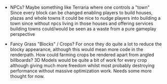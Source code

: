 - NPCs? Maybe something like Terraria where one controls a "town"
Since every block can be changed enabling players to build houses, plazas and whole towns it could
be nice to nudge players into building a town since without npcs living in those houses and offering services
building towns could/would be seen as a waste from a pure gameplay perspective

- Fancy Grass "Blocks" / Crops?
For once they do quite a lot to reduce the blocky appearance, although this
would mean more code in the renderpath. How could farming crops be rendered apart from
angled billboards? 3D Models would be quite a bit of work for every crop although giving much more freedom whilst
most probably destroying performance without massive optimization work. Needs some more thought for now.

